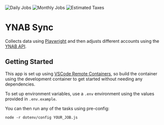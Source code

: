 ![Daily Jobs](https://github.com/dfar-io/ynab-sync/actions/workflows/daily.yml/badge.svg)
![Monthly Jobs](https://github.com/dfar-io/ynab-sync/actions/workflows/monthly.yml/badge.svg)
![Estimated Taxes](https://github.com/dfar-io/ynab-sync/actions/workflows/estimated_taxes.yml/badge.svg)

# YNAB Sync

Collects data using [Playwright](https://playwright.dev/) and then adjusts
different accounts using the [YNAB API](https://api.youneedabudget.com/).

## Getting Started

This app is set up using
[VSCode Remote Containers](https://code.visualstudio.com/docs/remote/containers),
so build the container using the development container to get started without
needing any dependencies.

To set up environment variables, use a `.env` environment using the values
provided in `.env.example`.

You can then run any of the tasks using pre-config:

`node -r dotenv/config YOUR_JOB.js`
